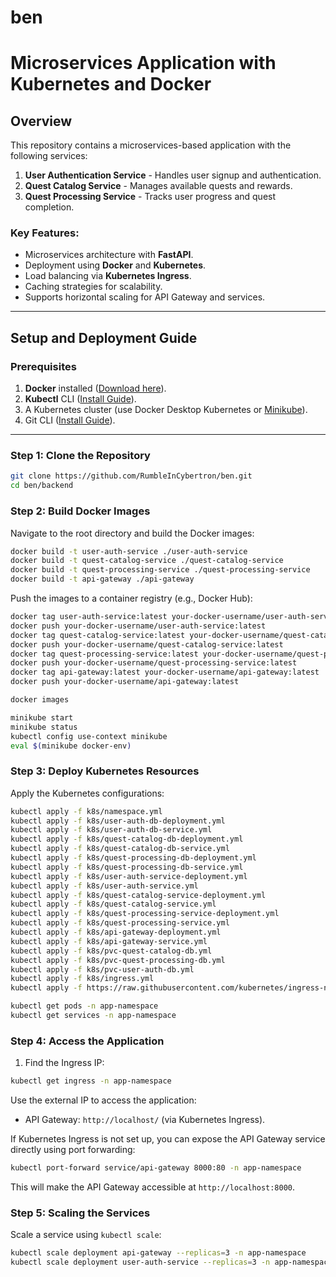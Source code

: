 # ben
# Microservices Application with Kubernetes and Docker

## Overview
This repository contains a microservices-based application with the following services:
1. **User Authentication Service** - Handles user signup and authentication.
2. **Quest Catalog Service** - Manages available quests and rewards.
3. **Quest Processing Service** - Tracks user progress and quest completion.

### Key Features:
- Microservices architecture with **FastAPI**.
- Deployment using **Docker** and **Kubernetes**.
- Load balancing via **Kubernetes Ingress**.
- Caching strategies for scalability.
- Supports horizontal scaling for API Gateway and services.

---

## **Setup and Deployment Guide**

### Prerequisites
1. **Docker** installed ([Download here](https://www.docker.com/products/docker-desktop)).
2. **Kubectl** CLI ([Install Guide](https://kubernetes.io/docs/tasks/tools/)).
3. A Kubernetes cluster (use Docker Desktop Kubernetes or [Minikube](https://minikube.sigs.k8s.io/docs/start/)).
4. Git CLI ([Install Guide](https://git-scm.com/)).

---

### Step 1: Clone the Repository
```bash
git clone https://github.com/RumbleInCybertron/ben.git
cd ben/backend
```

### Step 2: Build Docker Images

Navigate to the root directory and build the Docker images:
```bash
docker build -t user-auth-service ./user-auth-service
docker build -t quest-catalog-service ./quest-catalog-service
docker build -t quest-processing-service ./quest-processing-service
docker build -t api-gateway ./api-gateway
```

Push the images to a container registry (e.g., Docker Hub):
```bash
docker tag user-auth-service:latest your-docker-username/user-auth-service:latest
docker push your-docker-username/user-auth-service:latest
docker tag quest-catalog-service:latest your-docker-username/quest-catalog-service:latest
docker push your-docker-username/quest-catalog-service:latest
docker tag quest-processing-service:latest your-docker-username/quest-processing-service:latest
docker push your-docker-username/quest-processing-service:latest
docker tag api-gateway:latest your-docker-username/api-gateway:latest
docker push your-docker-username/api-gateway:latest
```

```bash
docker images
```

```bash
minikube start
minikube status
kubectl config use-context minikube
eval $(minikube docker-env)
```

### Step 3: Deploy Kubernetes Resources
Apply the Kubernetes configurations:
```bash
kubectl apply -f k8s/namespace.yml
kubectl apply -f k8s/user-auth-db-deployment.yml
kubectl apply -f k8s/user-auth-db-service.yml
kubectl apply -f k8s/quest-catalog-db-deployment.yml
kubectl apply -f k8s/quest-catalog-db-service.yml
kubectl apply -f k8s/quest-processing-db-deployment.yml
kubectl apply -f k8s/quest-processing-db-service.yml
kubectl apply -f k8s/user-auth-service-deployment.yml
kubectl apply -f k8s/user-auth-service.yml
kubectl apply -f k8s/quest-catalog-service-deployment.yml
kubectl apply -f k8s/quest-catalog-service.yml
kubectl apply -f k8s/quest-processing-service-deployment.yml
kubectl apply -f k8s/quest-processing-service.yml
kubectl apply -f k8s/api-gateway-deployment.yml
kubectl apply -f k8s/api-gateway-service.yml
kubectl apply -f k8s/pvc-quest-catalog-db.yml
kubectl apply -f k8s/pvc-quest-processing-db.yml
kubectl apply -f k8s/pvc-user-auth-db.yml
kubectl apply -f k8s/ingress.yml
kubectl apply -f https://raw.githubusercontent.com/kubernetes/ingress-nginx/main/deploy/static/provider/cloud/deploy.yaml
```

```bash
kubectl get pods -n app-namespace
kubectl get services -n app-namespace
```

### Step 4: Access the Application

1.  Find the Ingress IP:
```bash
kubectl get ingress -n app-namespace
```
Use the external IP to access the application:

  *  API Gateway: `http://localhost/` (via Kubernetes Ingress).

If Kubernetes Ingress is not set up, you can expose the API Gateway service directly using port forwarding:

```bash
kubectl port-forward service/api-gateway 8000:80 -n app-namespace
```

This will make the API Gateway accessible at `http://localhost:8000`.

### Step 5: Scaling the Services

Scale a service using `kubectl scale`:
```bash
kubectl scale deployment api-gateway --replicas=3 -n app-namespace
kubectl scale deployment user-auth-service --replicas=3 -n app-namespace
```